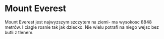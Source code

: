 # Mount Everest

Mount Everest jest najwyzszym szczytem na ziemi- ma wysokosc 8848 metrów. I
ciagle rosnie tak jak dziecko. Nie wielu potrafi na niego wejsc bez butli z
tlenem.
